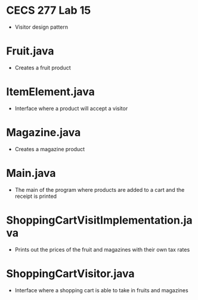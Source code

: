 # CECS 277 Lab 15
* Visitor design pattern

# Fruit.java
* Creates a fruit product

# ItemElement.java
* Interface where a product will accept a visitor

# Magazine.java
* Creates a magazine product

# Main.java
* The main of the program where products are added to a cart and the receipt is printed

# ShoppingCartVisitImplementation.java
* Prints out the prices of the fruit and magazines with their own tax rates

# ShoppingCartVisitor.java
* Interface where a shopping cart is able to take in fruits and magazines